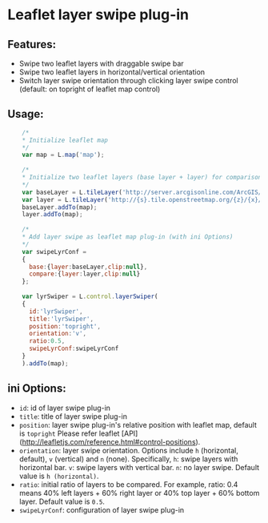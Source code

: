 # Leaflet layer swipe plug-in

## Features:
* Swipe two leaflet layers with draggable swipe bar
* Swipe two leaflet layers in horizontal/vertical orientation
* Switch layer swipe orientation through clicking layer swipe control (default: on topright of leaflet map control)

## Usage:
```javascript
    /*
    * Initialize leaflet map
    */
    var map = L.map('map');
    
    /*
    * Initialize two leaflet layers (base layer + layer) for comparison
    */
    var baseLayer = L.tileLayer('http://server.arcgisonline.com/ArcGIS/rest/services/World_Imagery/MapServer/tile/{z}/{y}/{x}');
    var layer = L.tileLayer('http://{s}.tile.openstreetmap.org/{z}/{x}/{y}.png');
    baseLayer.addTo(map);
    layer.addTo(map);
    
    /*
    * Add layer swipe as leaflet map plug-in (with ini Options)
    */
    var swipeLyrConf = 
    {
      base:{layer:baseLayer,clip:null},
      compare:{layer:layer,clip:null}
    };
    
    var lyrSwiper = L.control.layerSwiper(
    {
      id:'lyrSwiper',
      title:'lyrSwiper',
      position:'topright',
      orientation:'v',
      ratio:0.5,
      swipeLyrConf:swipeLyrConf
    }
    ).addTo(map);
```
## ini Options:
*	`id`: id of layer swipe plug-in
*	`title`: title of layer swipe plug-in
*	`position`: layer swipe plug-in's relative position with leaflet map, default is `topright` Please refer leaflet [API] (http://leafletjs.com/reference.html#control-positions).
*	`orientation`: layer swipe orientation. Options include `h` (horizontal, default), `v` (vertical) and `n` (none). Specifically, `h`: swipe layers with horizontal bar.  `v`: swipe layers with vertical bar.  `n`: no layer swipe. Default value is `h (horizontal)`.
*	`ratio`: initial ratio of layers to be compared. For example, ratio: 0.4 means 40% left layers + 60% right layer or 40% top layer + 60% bottom layer. Default value is `0.5`.
*	`swipeLyrConf`: configuration of layer swipe plug-in

